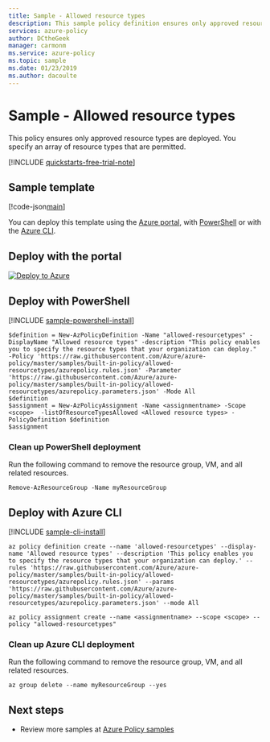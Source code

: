 ```yaml
---
title: Sample - Allowed resource types
description: This sample policy definition ensures only approved resource types are deployed.
services: azure-policy
author: DCtheGeek
manager: carmonm
ms.service: azure-policy
ms.topic: sample
ms.date: 01/23/2019
ms.author: dacoulte
---
```

# Sample - Allowed resource types

This policy ensures only approved resource types are deployed. You specify an array of resource types that are permitted.

[!INCLUDE [quickstarts-free-trial-note](../../../../includes/quickstarts-free-trial-note.md)]

## Sample template

[!code-json[main](../../../../policy-templates/samples/built-in-policy/allowed-resourcetypes/azurepolicy.json "Allowed resource types")]

You can deploy this template using the [Azure portal](#deploy-with-the-portal), with [PowerShell](#deploy-with-powershell) or with the [Azure CLI](#deploy-with-azure-cli).

## Deploy with the portal

[![Deploy to Azure](http://azuredeploy.net/deploybutton.png)](https://portal.azure.com/?feature.customportal=false&microsoft_azure_policy=true&microsoft_azure_policy_policyinsights=true&feature.microsoft_azure_security_policy=true&microsoft_azure_marketplace_policy=true#blade/Microsoft_Azure_Policy/CreatePolicyDefinitionBlade/uri/https%3A%2F%2Fraw.githubusercontent.com%2FAzure%2Fazure-policy%2Fmaster%2Fsamples%2Fbuilt-in-policy%2Fallowed-resourcetypes%2Fazurepolicy.json)

## Deploy with PowerShell

[!INCLUDE [sample-powershell-install](../../../../includes/sample-powershell-install-no-ssh-az.md)]

```azurepowershell-interactive
$definition = New-AzPolicyDefinition -Name "allowed-resourcetypes" -DisplayName "Allowed resource types" -description "This policy enables you to specify the resource types that your organization can deploy." -Policy 'https://raw.githubusercontent.com/Azure/azure-policy/master/samples/built-in-policy/allowed-resourcetypes/azurepolicy.rules.json' -Parameter 'https://raw.githubusercontent.com/Azure/azure-policy/master/samples/built-in-policy/allowed-resourcetypes/azurepolicy.parameters.json' -Mode All
$definition
$assignment = New-AzPolicyAssignment -Name <assignmentname> -Scope <scope>  -listOfResourceTypesAllowed <Allowed resource types> -PolicyDefinition $definition
$assignment
```

### Clean up PowerShell deployment

Run the following command to remove the resource group, VM, and all related resources.

```azurepowershell-interactive
Remove-AzResourceGroup -Name myResourceGroup
```

## Deploy with Azure CLI

[!INCLUDE [sample-cli-install](../../../../includes/sample-cli-install.md)]

```azurecli-interactive
az policy definition create --name 'allowed-resourcetypes' --display-name 'Allowed resource types' --description 'This policy enables you to specify the resource types that your organization can deploy.' --rules 'https://raw.githubusercontent.com/Azure/azure-policy/master/samples/built-in-policy/allowed-resourcetypes/azurepolicy.rules.json' --params 'https://raw.githubusercontent.com/Azure/azure-policy/master/samples/built-in-policy/allowed-resourcetypes/azurepolicy.parameters.json' --mode All

az policy assignment create --name <assignmentname> --scope <scope> --policy "allowed-resourcetypes"
```

### Clean up Azure CLI deployment

Run the following command to remove the resource group, VM, and all related resources.

```azurecli-interactive
az group delete --name myResourceGroup --yes
```

## Next steps

- Review more samples at [Azure Policy samples](index.md)